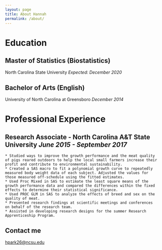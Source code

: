 ```yaml
---
layout: page
title: About Hannah
permalink: /about/
---
```


# Education  
## Master of Statistics (Biostatistics)  
North Carolina State University *Expected: December 2020*  

## Bachelor of Arts (English)  
University of North Carolina at Greensboro *December 2014*  

# Professional Experience  
## Research Associate - North Carolina A&T State University *June 2015 - September 2017*  
    * Studied ways to improve the growth performance and the meat quality of pigs reared outdoors to help the local small farmers increase their profit and contribute to environmental sustainability.  
    * Created a SAS macro to fit a polynomial growth curve to repeatedly measured body weight data of each subject. Adjusted the values for those measured off-schedule using the fitted estimates.  
    * Used Proc Mixed in SAS to estimate the least square means of the growth performance data and compared the differences within the fixed effects to determine their statistical significance.  
    * Used PROC GLM in SAS to analyze the effects of breed and sex on the quality of meat.  
    * Presented research findings at scientific meetings and conferences on behalf of the research team.  
    * Assisted in developing research designs for the summer Research Apprenticeship Program.  

## Contact me  
[hpark26@ncsu.edu](mailto:hpark26@ncsu.edu)
